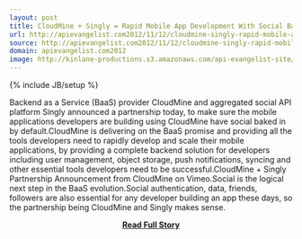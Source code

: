 ```yaml
---
layout: post
title: CloudMine + Singly = Rapid Mobile App Development With Social Baked In
url: http://apievangelist.com2012/11/12/cloudmine-singly-rapid-mobile-app-development-with-social-baked-in/
source: http://apievangelist.com2012/11/12/cloudmine-singly-rapid-mobile-app-development-with-social-baked-in/
domain: apievangelist.com2012
image: http://kinlane-productions.s3.amazonaws.com/api-evangelist-site/blog/cloudmine-logo.png
---
```

{% include JB/setup %}<p>Backend as a Service (BaaS) provider CloudMine and aggregated social API platform Singly announced a partnership today, to make sure the mobile applications developers are building using CloudMine have social baked in by default.CloudMine is delivering on the BaaS promise and providing all the tools developers need to rapidly develop and scale their mobile applications, by providing a complete backend solution for developers including user management, object storage, push notifications, syncing and other essential tools developers need to be successful.CloudMine + Singly Partnership Announcement from CloudMine on Vimeo.Social is the logical next step in the BaaS evolution.Social authentication, data, friends, followers are also essential for any developer building an app these days, so the partnership being CloudMine and Singly makes sense.</p>
<center><p><a href="http://apievangelist.com2012/11/12/cloudmine-singly-rapid-mobile-app-development-with-social-baked-in/" style='padding:25px; font-sze:18px; font-weight: bold;'>Read Full Story</a></p></center>
